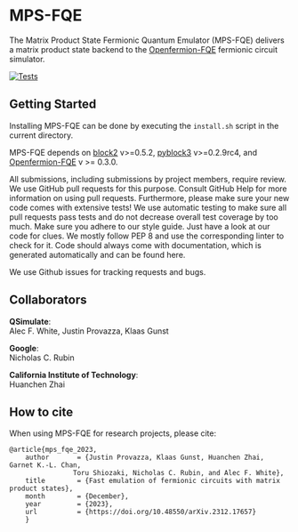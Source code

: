 # MPS-FQE
The Matrix Product State Fermionic Quantum Emulator (MPS-FQE) delivers a matrix product state backend to the [Openfermion-FQE](https://github.com/quantumlib/OpenFermion-FQE) fermionic circuit simulator.

[![Tests](https://github.com/qsimulate/MPS-FQE/workflows/Tests/badge.svg)](https://github.com/qsimulate/MPS-FQE/actions/workflows/test.yml)

## Getting Started
Installing MPS-FQE can be done by executing the `install.sh` script in the current directory.

MPS-FQE depends on [block2](https://github.com/block-hczhai/block2-preview/) v>=0.5.2, [pyblock3](https://github.com/block-hczhai/pyblock3-preview/) v>=0.2.9rc4, and [Openfermion-FQE](https://github.com/quantumlib/OpenFermion-FQE) v >= 0.3.0.


All submissions, including submissions by project members, require review. 
We use GitHub pull requests for this purpose. Consult GitHub Help for more information on using pull requests. 
Furthermore, please make sure your new code comes with extensive tests! We use automatic testing to 
make sure all pull requests pass tests and do not decrease overall test coverage by too much. 
Make sure you adhere to our style guide. Just have a look at our code for clues. 
We mostly follow PEP 8 and use the corresponding linter to check for it. 
Code should always come with documentation, which is generated automatically and can be found here.

We use Github issues for tracking requests and bugs. 

## Collaborators
__QSimulate__:\
Alec F. White, Justin Provazza, Klaas Gunst

__Google__:\
Nicholas C. Rubin

__California Institute of Technology__:\
Huanchen Zhai

## How to cite
When using MPS-FQE for research projects, please cite:

```
@article{mps_fqe_2023,
    author       = {Justin Provazza, Klaas Gunst, Huanchen Zhai, Garnet K.-L. Chan,
    		    Toru Shiozaki, Nicholas C. Rubin, and Alec F. White},
    title        = {Fast emulation of fermionic circuits with matrix product states},
    month        = {December},
    year         = {2023},
    url          = {https://doi.org/10.48550/arXiv.2312.17657}
    }
```

